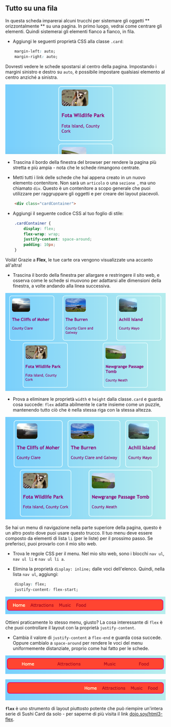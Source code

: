 ## Tutto su una fila

In questa scheda imparerai alcuni trucchi per sistemare gli oggetti ** orizzontalmente ** su una pagina. In primo luogo, vedrai come centrare gli elementi. Quindi sistemerai gli elementi fianco a fianco, in fila.

+ Aggiungi le seguenti proprietà CSS alla classe `.card`:

```css
    margin-left: auto;
    margin-right: auto;
```

Dovresti vedere le schede spostarsi al centro della pagina. Impostando i margini sinistro e destro su `auto`, è possibile impostare qualsiasi elemento al centro anziché a sinistra.

![Le schede appaiono al centro anziché a sinistra](images/marginAuto.png)

+ Trascina il bordo della finestra del browser per rendere la pagina più stretta e più ampia - nota che le schede rimangono centrate.

+ Metti tutti i link delle schede che hai appena creato in un nuovo elemento contenitore. Non sarà un `articolo` o una `sezione `, ma uno chiamato `div`. Questo è un contenitore a scopo generale che puoi utilizzare per raggruppare gli oggetti e per creare dei layout piacevoli.

```html
    <div class="cardContainer">
```

+ Aggiungi il seguente codice CSS al tuo foglio di stile:

```css
    .cardContainer {
        display: flex;
        flex-wrap: wrap;
        justify-content: space-around;
        padding: 10px;
    }
```

Voilà! Grazie a **Flex**, le tue carte ora vengono visualizzate una accanto all'altra!

+ Trascina il bordo della finestra per allargare e restringere il sito web, e osserva come le schede si muovono per adattarsi alle dimensioni della finestra, a volte andando alla linea successiva.

![Le carte sono disposte in due file distanziate in modo uniforme per adattarsi alla larghezza del browser](images/flexSideBySide.png)

+ Prova a eliminare le proprietà `width` e `height` dalla classe`.card` e guarda cosa succede: `flex` adatta abilmente le carte insieme come un puzzle, mantenendo tutto ciò che è nella stessa riga con la stessa altezza.

![Schede affiancate con larghezza automatica](images/flexAutoWidths.png)

Se hai un menu di navigazione nella parte superiore della pagina, questo è un altro posto dove puoi usare questo trucco. Il tuo menu deve essere composto da elementi di lista `li` (per le liste) per il prossimo passo. Se preferisci, puoi provarlo con il mio sito web.

+ Trova le regole CSS per il menu. Nel mio sito web, sono i blocchi ` nav ul `, ` nav ul li ` e ` nav ul li a `.

+ Elimina la proprietà `display: inline;` dalle voci dell'elenco. Quindi, nella lista `nav ul`, aggiungi:

```css
    display: flex;
    justify-content: flex-start;
```

![Menu con elementi allineati a sinistra](images/flexMenuStart.png)

Ottieni praticamente lo stesso menu, giusto? La cosa interessante di `flex` è che puoi controllare il layout con la proprietà `justify-content`.

+ Cambia il valore di `justify-content` a `flex-end` e guarda cosa succede. Oppure cambialo a `space-around` per rendere le voci del menu uniformemente distanziate, proprio come hai fatto per le schede.

![Menu con voci uniformemente distanziate](images/flexMenuSpace.png)

![Menu con elementi allineati a destra](images/flexMenuEnd.png)

**`flex`** è uno strumento di layout piuttosto potente che può riempire un'intera serie di Sushi Card da solo - per saperne di più visita il link [dojo.soy/html3-flex](http://dojo.soy/html3-flex).